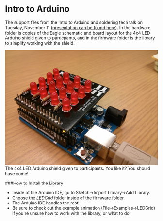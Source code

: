 Intro to Arduino
============
The support files from the Intro to Arduino and soldering tech talk on Tuesday, November 11 ([presentation can be found here](https://docs.google.com/presentation/d/1E4pHrHvP_do1yQn8vXZZbs_XZ4VM9lmU6rJVV6FsNSU/edit#slide=id.g4b07b791c_350)). In the hardware folder is copies of the Eagle schematic and board layout for the 4x4 LED Arduino shield given to particpants, and in the firmware folder is the library to simplify working with the shield.

![A pretty Arduino LED shield](shield.jpg)
The 4x4 LED Arduino shield given to participants. You like it? You should have come!

###How to Install the Library
* Inside of the Arduino IDE, go to Sketch->Import Library->Add Library.
* Choose the *LEDGrid* folder inside of the firmware folder.
* The Arduino IDE handles the rest!
* Be sure to check out the example animation (File->Examples->LEDGrid) if you're unsure how to work with the library, or what to do!